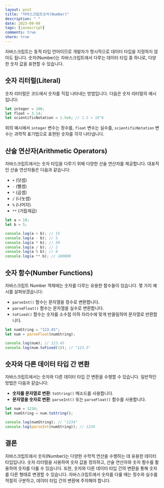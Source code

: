 ```yaml
---
layout: post
title: "자바스크립트숫자(Number)"
description: " "
date: 2023-09-09
tags: [javascript]
comments: true
share: true
---
```


자바스크립트는 동적 타입 언어이므로 개발자가 명시적으로 데이터 타입을 지정하지 않아도 됩니다. 숫자(Number)는 자바스크립트에서 다루는 데이터 타입 중 하나로, 다양한 숫자 값을 표현할 수 있습니다.

## 숫자 리터럴(Literal)

숫자 리터럴은 코드에서 숫자를 직접 나타내는 방법입니다. 다음은 숫자 리터럴의 예시입니다:

```javascript
let integer = 100;
let float = 3.14;
let scientificNotation = 1.5e6; // 1.5 × 10^6
```

위의 예시에서 `integer` 변수는 정수를, `float` 변수는 실수를, `scientificNotation` 변수는 과학적 표기법으로 표현된 숫자를 각각 나타냅니다.

## 산술 연산자(Arithmetic Operators)

자바스크립트에서는 숫자 타입을 다루기 위해 다양한 산술 연산자를 제공합니다. 대표적인 산술 연산자들은 다음과 같습니다:

- `+` (덧셈)
- `-` (뺄셈)
- `*` (곱셈)
- `/` (나눗셈)
- `%` (나머지)
- `**` (거듭제곱)

```javascript
let a = 10;
let b = 5;

console.log(a + b); // 15
console.log(a - b); // 5
console.log(a * b); // 50
console.log(a / b); // 2
console.log(a % b); // 0
console.log(a ** b); // 100000
```

## 숫자 함수(Number Functions)

자바스크립트 Number 객체에는 숫자를 다루는 유용한 함수들이 있습니다. 몇 가지 예시를 살펴보겠습니다:

- `parseInt()` 함수는 문자열을 정수로 변환합니다.
- `parseFloat()` 함수는 문자열을 실수로 변환합니다.
- `toFixed()` 함수는 숫자를 소수점 이하 자리수에 맞게 반올림하여 문자열로 반환합니다.

```javascript
let numString = "123.45";
let num = parseFloat(numString);

console.log(num); // 123.45
console.log(num.toFixed(1)); // "123.5"
```

## 숫자와 다른 데이터 타입 간 변환

자바스크립트에서는 숫자와 다른 데이터 타입 간 변환을 수행할 수 있습니다. 일반적인 방법은 다음과 같습니다:

- **숫자를 문자열로 변환**: `toString()` 메소드를 사용합니다.
- **문자열을 숫자로 변환**: `parseInt()` 또는 `parseFloat()` 함수를 사용합니다.

```javascript
let num = 1234;
let numString = num.toString();

console.log(numString); // "1234"
console.log(parseInt(numString)); // 1234
```

## 결론

자바스크립트에서 숫자(Number)는 다양한 수학적 연산을 수행하는 데 유용한 데이터 타입입니다. 숫자 리터럴을 사용하여 숫자 값을 정의하고, 산술 연산자와 숫자 함수를 활용하여 숫자를 다룰 수 있습니다. 또한, 숫자와 다른 데이터 타입 간의 변환을 통해 숫자를 다른 형태로 변경할 수 있습니다. 자바스크립트에서 숫자를 다룰 때는 정수와 실수를 적절히 구분하고, 데이터 타입 간의 변환에 주의해야 합니다.